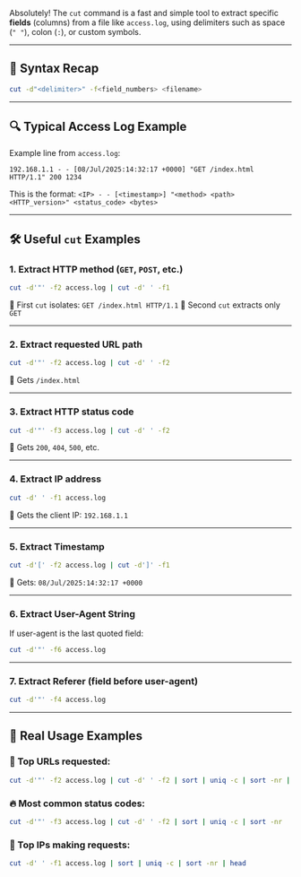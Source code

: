 Absolutely! The `cut` command is a fast and simple tool to extract specific **fields** (columns) from a file like `access.log`, using delimiters such as space (`" "`), colon (`:`), or custom symbols.

---

## 🔧 Syntax Recap

```bash
cut -d"<delimiter>" -f<field_numbers> <filename>
```

---

## 🔍 Typical Access Log Example

Example line from `access.log`:

```log
192.168.1.1 - - [08/Jul/2025:14:32:17 +0000] "GET /index.html HTTP/1.1" 200 1234
```

This is the format:
`<IP> - - [<timestamp>] "<method> <path> <HTTP_version>" <status_code> <bytes>`

---

## 🛠️ Useful `cut` Examples

### 1. **Extract HTTP method (`GET`, `POST`, etc.)**

```bash
cut -d'"' -f2 access.log | cut -d' ' -f1
```

🔹 First `cut` isolates: `GET /index.html HTTP/1.1`
🔹 Second `cut` extracts only `GET`

---

### 2. **Extract requested URL path**

```bash
cut -d'"' -f2 access.log | cut -d' ' -f2
```

🔹 Gets `/index.html`

---

### 3. **Extract HTTP status code**

```bash
cut -d'"' -f3 access.log | cut -d' ' -f2
```

🔹 Gets `200`, `404`, `500`, etc.

---

### 4. **Extract IP address**

```bash
cut -d' ' -f1 access.log
```

🔹 Gets the client IP: `192.168.1.1`

---

### 5. **Extract Timestamp**

```bash
cut -d'[' -f2 access.log | cut -d']' -f1
```

🔹 Gets: `08/Jul/2025:14:32:17 +0000`

---

### 6. **Extract User-Agent String**

If user-agent is the last quoted field:

```bash
cut -d'"' -f6 access.log
```

---

### 7. **Extract Referer (field before user-agent)**

```bash
cut -d'"' -f4 access.log
```

---

## 🧪 Real Usage Examples

### 👀 Top URLs requested:

```bash
cut -d'"' -f2 access.log | cut -d' ' -f2 | sort | uniq -c | sort -nr | head
```

### 🔥 Most common status codes:

```bash
cut -d'"' -f3 access.log | cut -d' ' -f2 | sort | uniq -c | sort -nr
```

### 🚨 Top IPs making requests:

```bash
cut -d' ' -f1 access.log | sort | uniq -c | sort -nr | head
```
